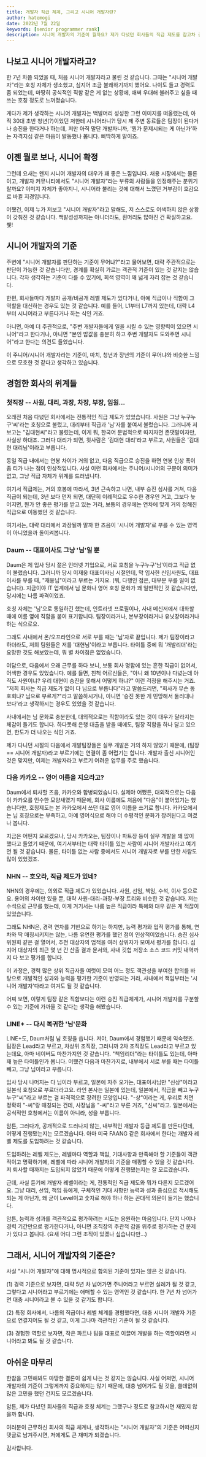 ```yaml
---
title: 개발자 직급 체계, 그리고 시니어 개발자란?
author: hatemogi
date: 2022년 7월 22일
keywords: [senior programmer rank]
description: 시니어 개발자의 기준이 뭘까요? 제가 다녔던 회사들의 직급 제도를 참고차 공유하며, 시니어 개발자의 기준에 대해 고민해보겠습니다.
---
```


## 나보고 시니어 개발자라고?

한 7년 차쯤 되었을 때, 처음 시니어 개발자라고 불린 것 같습니다. 그때는 "시니어 개발자"라는 호칭 자체가 생소했고, 심지어 조금 불쾌하기까지 했어요. 나이도 들고 경력도 좀 되었는데, 마땅히 공식적인 직함 같은 게 없는 상황에, 애써 우대해 불러주고 싶을 때 쓰는 호칭 정도로 느껴졌습니다.

게다가 제가 생각하는 시니어 개발자는 백발머리 성성한 그런 이미지를 떠올렸는데, 아직 30대 초반 청년(?)이었던 저한테 시니어라니?! 당시 제 주변 동료들은 팀장이 된다거나 승진을 한다거나 하는데, 저만 아직 말단 개발자니까, '뭔가 문제시되는 게 아닌가'하는 자격지심 같은 마음이 발동했나 봅니다. 삐딱하게 말이죠.

## 이젠 뭘로 보나, 시니어 확정

그런데 요새는 왠지 시니어 개발자의 대우가 꽤 좋은 느낌입니다. 채용 시장에서는 물론이고, 개발자 커뮤니티에서도 "시니어 개발자"라는 부류의 사람들을 인정해주는 분위기랄까요? 이미지 자체가 좋아지니, 시니어라 불리는 것에 대해서 느꼈던 거부감이 호감으로 바뀔 지경입니다.

어쨌건, 이제 누가 저보고 "시니어 개발자"라고 말해도, 저 스스로도 어색하지 않은 상황이 갖춰진 것 같습니다. 백발성성까지는 아니더라도, 흰머리도 많아진 건 확실하고요. 췟!

## 시니어 개발자의 기준

주변에 "시니어 개발자를 판단하는 기준이 무어냐?"라고 물어보면, 대략 주관적으로는 판단이 가능한 것 같습니다만, 경계를 확실히 가르는 객관적 기준이 있는 것 같지는 않습니다. 각자 생각하는 기준이 다를 수 있기에, 회색 영역이 꽤 넓게 자리 잡는 것 같습니다.

한편, 회사들마다 개발자 공개/비공개 레벨 제도가 있다거나, 아예 직급이나 직함이 그 역할을 대신하는 경우도 있는 것 같습니다. 예를 들어, L1부터 L7까지 있는데, 대략 L4부터 시니어라고 부른다거나 하는 식인 거죠.

아니면, 아예 더 주관적으로, "주변 개발자들에게 일을 시킬 수 있는 영향력이 있으면 시니어"라고 한다거나, 아니면 "본인 밥값을 충분히 하고 주변 개발자도 도와주면 시니어"라고 한다는 의견도 들었습니다.

이 주니어/시니어 개발자라는 기준이, 마치, 청년과 장년의 기준이 무어냐와 비슷한 느낌으로 모호한 것 같다고 생각하고 있습니다.

## 경험한 회사의 위계들

### 첫직장 -- 사원, 대리, 과장, 차장, 부장, 임원...

오래전 처음 다녔던 회사에서는 전통적인 직급 제도가 있었습니다. 사원은 그냥 누구누구'씨'라는 호칭으로 불렀고, 대리부터 직급과 '님'자를 붙여서 불렀습니다.
그러니까 저보고는 "김대현씨"라고 불렀는데, 이게 뭐, 한국어 문법적으로 따지자면 존댓말이자만, 사실상 하대죠. 그러다 대리가 되면, 윗사람은 '김대현 대리'라고 부르고, 사원들은 '김대현 대리님'이라고 부릅니다.

동일 직급 내에서는 연봉 차이가 거의 없고, 다음 직급으로 승진을 하면 연봉 인상 폭이 좀 티가 나는 점이 인상적입니다. 사실 이런 회사에서는 주니어/시니어의 구분이 의미가 없고, 그냥 직급 자체가 위계를 드러냅니다.

여기서 직급제는, 거의 호봉에 따라서, 3년 근속하고 나면, 내부 승진 심사를 거쳐, 다음 직급이 되는데, 3년 보다 먼저 되면, 대단히 이례적으로 우수한 경우인 거고, 그보다 늦어지면, 뭔가 안 좋은 평가를 받고 있는 거라, 보통의 경우에는 연차에 맞게 거의 정해진 직급으로 이동했던 것 같습니다.

여기서는, 대략 대리에서 과장될까 말까 한 즈음이 '시니어 개발자'로 부를 수 있는 영역이 아니었을까 돌이켜봅니다.

### Daum -- 대표이사도 그냥 '님'일 뿐

Daum은 제 입사 당시 젊은 인터넷 기업으로, 서로 호칭을 누구누구'님'이라고 직급 없이 불렀습니다. 그러니까 당시 이재웅 대표이사님 시절인데, 막 입사한 신입사원도, 대표이사를 부를 때, "재웅님"이라고 부르는 거지요. (뭐, 다행인 점은, 대부분 부를 일이 없습니다). 지금이야 IT 업계에서 님 문화나 영어 호칭 문화가 꽤 일반적인 것 같습니다만, 당시에는 나름 파격이었죠.

호칭 자체는 '님'으로 통일하긴 했는데, 인트라넷 프로필이나, 사내 메신저에서 대화할 때에 이름 옆에 직함을 붙여 표기합니다. 팀장이라거나, 본부장이라거나 유닛장이라거나 하는 식으로요.

그래도 사내에서 온/오프라인으로 서로 부를 때는 '님'자로 끝입니다. 제가 팀장이라고 하더라도, 저희 팀원들은 저를 '대현님'이라고 부릅니다. 타이틀 중에 뭐 '개발리더'라는 요망한 것도 해보았는데, 뭐 별 차이점은 없었습니다.

여담으로, 다음에서 오래 근무를 하다 보니, 보통 회사 명함에 있는 흔한 직급이 없어서, 어색한 경우도 있었습니다. 예를 들면, 친척 어르신들은, "아니 왜 10년이나 다녔는데 아직도 사원이냐? 우리 대현이 승진을 못해서 어떻게 하냐?" 이런 걱정을 해주시는 거죠. "저희 회사는 직급 제도가 없이 다 님으로 부릅니다"라고 말씀드리면, "회사가 무슨 동호회냐? 님으로 부르게?"라고 말씀하시거나, 아니면 '승진 못한 게 민망해서 둘러대나 보다'라고 생각하시는 경우도 있었을 것 같습니다.

사내에서는 님 문화로 충분한데, 대외적으로는 직함이라도 있는 것이 대우가 달라지는 체감이 들기도 합니다. 하다못해 은행 대출을 받을 때에도, 팀장 직함을 하나 달고 있으면, 한도가 더 나오는 식인 거죠.

제가 다니던 시절의 다음에서 개발팀장들은 실무 개발은 거의 하지 않았기 때문에, (팀장 == 시니어 개발자)라고 부르기에는 연결이 좀 어렵기는 합니다. 개발자 출신 시니어인 것은 맞지만, 이제는 개발자라고 부르기 어려운 업무를 주로 했습니다.

### 다음 카카오 -- 영어 이름을 지으라고?

Daum에서 퇴사할 즈음, 카카오와 합병되었습니다. 실제야 어쨌든, 대외적으로는 다음이 카카오를 인수한 모양새였기 때문에, 회사 이름에도 처음에 "다음"이 붙어있기는 했습니다만, 호칭제도는 본 카카오에서 쓰던 대로 영어 이름을 쓰기로 합니다. 카카오에서는 님 호칭으로는 부족하고, 아예 영어식으로 해야 더 수평적인 문화가 장려된다고 여겼나 봅니다.

지금은 어떤지 모르겠으나, 당시 카카오는, 팀장이나 파트장 등이 실무 개발을 꽤 많이 했다고 들었기 때문에, 여기서부터는 대략 타이틀 있는 사람이 시니어 개발자라고 여기면 될 것 같습니다. 물론, 타이틀 없는 사람 중에서도 시니어 개발자로 부를 만한 사람도 많이 있었겠죠.

### NHN -- 호오라, 직급 제도가 있네?

NHN의 경우에는, 의외로 직급 제도가 있었습니다. 사원, 선임, 책임, 수석, 이사 등으로요. 용어의 차이만 있을 뿐, 대략 사원-대리-과장-부장 트리와 비슷한 것 같습니다. 저는 수석으로 근무를 했는데, 이게 거기서는 나름 높은 직급이라 특혜와 대우 같은 게 적잖이 있었습니다.

그래도 NHN은, 경력 연차를 기반으로 하기는 하지만, 능력 평가와 업적 평가를 통해, 연차와 딱 매칭시키지는 않는, 나름 유연한 평가를 했던 점이 인상적이었습니다. 승진 심사위원회 같은 걸 열어서, 추천 대상자의 업적을 여러 상위자가 모여서 평가를 합니다. 심지어 대상자의 최근 몇 년 간 산출 결과 문서와, 사내 깃헙 저장소 소스 코드 커밋 내역까지 다 보고 평가를 합니다.

이 과정은, 경력 많은 상위 직급자들 여럿이 모여 어느 정도 객관성을 부여한 합의를 바탕으로 개발적인 성과와 능력을 평가한 기준이 반영되는 거라, 사내에서 책임부터는 '시니어 개발자'다라고 여겨도 될 것 같습니다.

어찌 보면, 이렇게 팀장 같은 직함보다는 이런 승진 직급체계가, 시니어 개발자를 구분할 수 있는 기준에 가까울 것 같다는 생각을 해봤습니다.

### LINE+ -- 다시 복귀한 '님'문화

LINE+도, Daum처럼 님 호칭을 씁니다. 저야, Daum에서 경험했기 때문에 익숙했죠. 팀장은 Lead라고 부르고, 차상위 조직장, 그러니까 2차 조직장도 Lead라고 부르고 있는데요, 아마 네이버도 마찬가지인 것 같습니다. "책임리더"라는 타이틀도 있는데, 아마 꽤 높은 타이틀인가 봅니다. 어쨌건 다음과 마찬가지로, 내부에서 서로 부를 때는 타이틀 빼고, 그냥 님이라고 부릅니다.

입사 당시 나머지는 다 님이라 부르고, 일본에 자주 오가는, 대표이사님만 "신상"이라고 일본식 호칭으로 부르더라고요. 라인 본사는 일본에 있는데, 일본에서, 직급을 빼고 누구누구"씨"라고 부르는 걸 파격적으로 장려한 모양입니다. "-상"이라는 게, 우리로 치면 정확히 "-씨"랑 매칭되는 건데, 사장님을 "-씨"라고 부른 거죠, "신씨"라고. 일본에서는 공식적인 호칭에서는 이름이 아니라, 성을 부릅니다.

암튼, 그러다가, 공개적으로 드러나지 않는, 내부적인 개발자 등급 제도를 만든다던데, 어떻게 진행됐는지는 모르겠습니다. 아마 미국 FAANG 같은 회사에서 한다는 개발자 레벨 제도를 도입하려는 것 같습니다.

도입하려는 레벨 제도는, 레벨마다 역할과 책임, 기대사항과 만족해야 할 기준들이 객관적이고 명확하기에, 레벨에 따라 시니어 개발자의 기준을 매핑할 수 있을 것 같습니다. 저 퇴사할 때까지는 도입되지 않았기 때문에 어떻게 진행됐는지는 잘 모르겠습니다.

근데, 사실 듣기에 개발자 레벨이라는 게, 전통적인 직급 제도와 뭐가 다른지 모르겠어요. 그냥 대리, 선임, 책임 등에게, 구체적인 기대 사항만 능력과 성과 중심으로 적시해도 되는 게 아닌가, 왜 굳이 Level이고 숫자로 해야 하나 하는 꼰대적 의문이 들기는 했습니다.

암튼, 능력과 성과를 객관적으로 평가하려는 시도는 응원하는 마음입니다. 단지 나이나 경력 기간만으로 평가한다거나, 아니면 조직장의 주관적 감을 위주로 평가하는 건 문제가 있다고 봅니다. (요새 어디 그런 조직이 있겠나 싶습니다만...)

## 그래서, 시니어 개발자의 기준은?

사실 "시니어 개발자"에 대해 명시적으로 합의된 기준이 있지는 않은 것 같습니다.

(1) 경력 기준으로 보자면, 대략 5년 차 넘어가면 주니어라고 부르면 실례가 될 것 같고, 그렇다고 시니어라고 부르기에는 애매할 수 있는 영역인 것 같습니다. 한 7년 차 넘어가면 대충 시니어라고 볼 수 있을 것 같기도 합니다.

(2) 특정 회사에서, 나름의 직급이나 레벨 체계를 경험했다면, 대충 시니어 개발자 기준으로 연결지어도 될 것 같고, 이게 그나마 객관적인 기준이 될 것 같습니다.

(3) 경험한 역할로 보자면, 작은 파트나 팀을 대표로 이끌어 개발을 하는 역할이라면 시니어라고 봐도 될 것 같습니다.

## 아쉬운 마무리

한참을 고민해봐도 마땅한 결론이 쉽게 나는 것 같지는 않습니다. 사실 어쩌면, 시니어 개발자의 기준이 그렇게까지 중요하지는 않기 때문에, 대충 넘어가도 될 것을, 쓸데없이 많은 고민을 했던 건지도 모르겠습니다.

암튼, 제가 다녔던 회사들의 직급과 호칭 체계는 그랬구나 정도로 참고하시면 재밌지 않을까 합니다.

여러분이 근무하신 회사의 직급 체계나, 생각하시는 "시니어 개발자"의 기준은 어떠신지 댓글로 남겨주시면, 저에게도 큰 재미가 되겠습니다.

감사합니다.